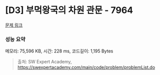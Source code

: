 # [D3] 부먹왕국의 차원 관문 - 7964 

[문제 링크](https://swexpertacademy.com/main/code/problem/problemDetail.do?contestProbId=AWuSgKpqmooDFASy) 

### 성능 요약

메모리: 75,596 KB, 시간: 228 ms, 코드길이: 1,195 Bytes



> 출처: SW Expert Academy, https://swexpertacademy.com/main/code/problem/problemList.do